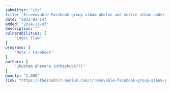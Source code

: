 ```yaml
---
submitter: "c2a"
title: "Irremovable Facebook group album photos and entire album under certain circumstances (Bounty: 1000 USD)"
date: "2021-01-14"
added: "2024-11-03"
description: ""
vulnerabilities: [
    "Logic flaw"
]
programs: [
    "Meta / Facebook"
]
authors: [
    "Shubham Bhamare (@theshubh77)"
]
bounty: "1,000"
link: "https://theshubh77.medium.com/irremovable-facebook-group-album-photos-and-entire-album-under-certain-circumstances-bounty-1000-b1b2a870b8e0"
---
```




